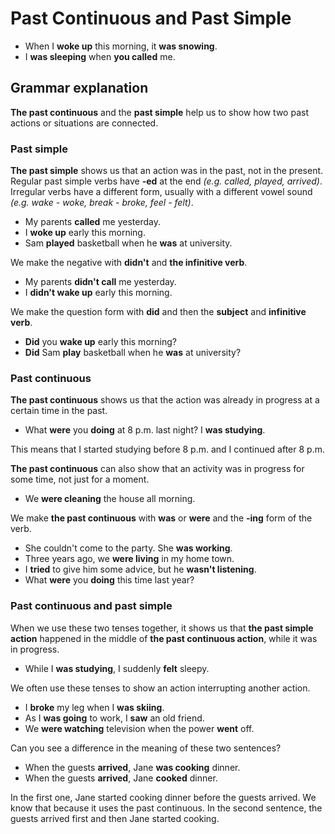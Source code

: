 # Past Continuous and Past Simple

- When I **woke up** this morning, it **was snowing**.
- I **was sleeping** when **you called** me.

## Grammar explanation

**The past continuous** and the **past simple** help us to show how two past actions or situations are connected.

### Past simple

**The past simple** shows us that an action was in the past, not in the present. Regular past simple verbs have **-ed** at the end _(e.g. called, played, arrived)_. Irregular verbs have a different form, usually with a different vowel sound _(e.g. wake - woke, break - broke, feel - felt)_.

* My parents **called** me yesterday.
* I **woke up** early this morning.
* Sam **played** basketball when he **was** at university.

We make the negative with **didn't** and **the infinitive verb**.

+ My parents **didn't call** me yesterday.
+ I **didn't wake up** early this morning.

We make the question form with **did** and then the **subject** and **infinitive verb**.

- **Did** you **wake up** early this morning?
- **Did** Sam **play** basketball when he **was** at university?



### Past continuous

**The past continuous** shows us that the action was already in progress at a certain time in the past.

* What **were** you **doing** at 8 p.m. last night? I **was studying**.

This means that I started studying before 8 p.m. and I continued after 8 p.m.

**The past continuous** can also show that an activity was in progress for some time, not just for a moment.

+ We **were cleaning** the house all morning.

We make **the past continuous** with **was** or **were** and the **-ing** form of the verb.

- She couldn't come to the party. She **was working**.
- Three years ago, we **were living** in my home town.
- I **tried** to give him some advice, but he **wasn't listening**.
- What **were** you **doing** this time last year?


### Past continuous and past simple

When we use these two tenses together, it shows us that **the past simple action** happened in the middle of **the past continuous action**, while it was in progress.

* While I **was studying**, I suddenly **felt** sleepy.

We often use these tenses to show an action interrupting another action.

+ I **broke** my leg when I **was skiing**.
+ As I **was going** to work, I **saw** an old friend.
+ We **were watching** television when the power **went** off.

Can you see a difference in the meaning of these two sentences?

- When the guests **arrived**, Jane **was cooking** dinner.
- When the guests **arrived**, Jane **cooked** dinner.

In the first one, Jane started cooking dinner before the guests arrived. We know that because it uses the past continuous. In the second sentence, the guests arrived first and then Jane started cooking.

